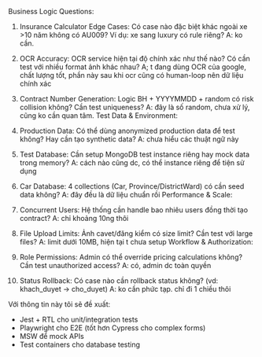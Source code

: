 Business Logic Questions:

  1. Insurance Calculator Edge Cases: Có case nào đặc biệt khác ngoài xe >10 năm không có AU009? Ví dụ: xe
  sang luxury có rule riêng?
  A: ko cần.
  2. OCR Accuracy: OCR service hiện tại độ chính xác như thế nào? Có cần test với nhiều format ảnh khác
  nhau?
  A; t đang dùng OCR của google, chất lượng tốt, phần này sau khi ocr cũng có human-loop nên dữ liệu chính xác
  3. Contract Number Generation: Logic BH + YYYYMMDD + random có risk collision không? Cần test uniqueness?
A: đây là số random, chưa xử lý, cũng ko cần quan tâm. 
  Test Data & Environment:

  4. Production Data: Có thể dùng anonymized production data để test không? Hay cần tạo synthetic data?
  A: chưa hiểu các thuật ngữ này
  5. Test Database: Cần setup MongoDB test instance riêng hay mock data trong memory?
  A: cách nào cũng dc, có thể instance riêng để tiện sử dụng
  6. Car Database: 4 collections (Car, Province/DistrictWard) có cần seed data không?
A: đây đều là dữ liệu chuẩn rồi
  Performance & Scale:

  7. Concurrent Users: Hệ thống cần handle bao nhiêu users đồng thời tạo contract?
  A: chỉ khoảng 10ng thôi
  8. File Upload Limits: Ảnh cavet/đăng kiểm có size limit? Cần test với large files?
A: limit dưới 10MB, hiện tại t chưa setup
  Workflow & Authorization:

  9. Role Permissions: Admin có thể override pricing calculations không? Cần test unauthorized access?
  A: có, admin dc toàn quyền
  10. Status Rollback: Có case nào cần rollback status không? (vd: khach_duyet → cho_duyet)
A: ko cần phức tạp. chỉ đi 1 chiều thôi

  Với thông tin này tôi sẽ đề xuất:
  - Jest + RTL cho unit/integration tests
  - Playwright cho E2E (tốt hơn Cypress cho complex forms)
  - MSW để mock APIs
  - Test containers cho database testing